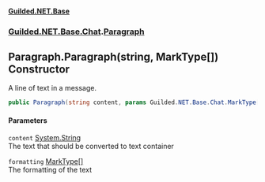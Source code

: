 
#### [Guilded.NET.Base](index 'index')
### [Guilded.NET.Base.Chat](index#Guilded_NET_Base_Chat 'Guilded.NET.Base.Chat').[Paragraph](Paragraph 'Guilded.NET.Base.Chat.Paragraph')
## Paragraph.Paragraph(string, MarkType[]) Constructor
A line of text in a message.  
```csharp
public Paragraph(string content, params Guilded.NET.Base.Chat.MarkType[] formatting);
```

#### Parameters
<a name='Guilded_NET_Base_Chat_Paragraph_Paragraph(string_Guilded_NET_Base_Chat_MarkType__)_content'></a>
`content` [System.String](https://docs.microsoft.com/en-us/dotnet/api/System.String 'System.String')  
The text that should be converted to text container
  
<a name='Guilded_NET_Base_Chat_Paragraph_Paragraph(string_Guilded_NET_Base_Chat_MarkType__)_formatting'></a>
`formatting` [MarkType](MarkType 'Guilded.NET.Base.Chat.MarkType')[[]](https://docs.microsoft.com/en-us/dotnet/api/System.Array 'System.Array')  
The formatting of the text
  
